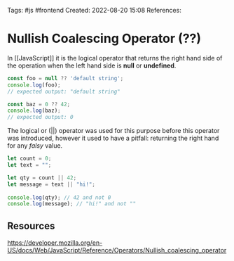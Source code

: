 Tags: #js #frontend 
Created: 2022-08-20 15:08
References: 

# Nullish Coalescing Operator (??)
In [[JavaScript]] it is the logical operator that returns the right hand side of the operation when the left hand side is **null** or **undefined**.

```js
const foo = null ?? 'default string';
console.log(foo);
// expected output: "default string"

const baz = 0 ?? 42;
console.log(baz);
// expected output: 0
```

The logical or (||) operator was used for this purpose before this operator was introduced, however it used to have a pitfall: returning the right hand for any *falsy* value.

```js
let count = 0;
let text = "";

let qty = count || 42;
let message = text || "hi!";
  
console.log(qty); // 42 and not 0
console.log(message); // "hi!" and not ""
```

## Resources
https://developer.mozilla.org/en-US/docs/Web/JavaScript/Reference/Operators/Nullish_coalescing_operator
